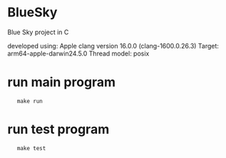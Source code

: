 # BlueSky

Blue Sky project in C

developed using:
Apple clang version 16.0.0 (clang-1600.0.26.3)
Target: arm64-apple-darwin24.5.0
Thread model: posix


# run main program
```
   make run
```

# run test program
```
   make test
```
